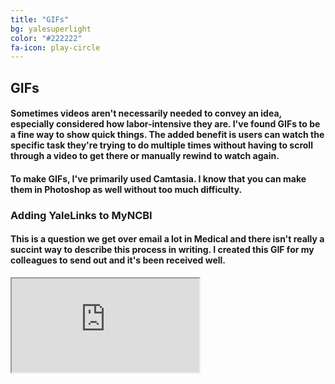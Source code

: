 ```yaml
---
title: "GIFs"
bg: yalesuperlight
color: "#222222"
fa-icon: play-circle
---
```


## GIFs

#### Sometimes videos aren't necessarily needed to convey an idea, especially considered how labor-intensive they are. I've found GIFs to be a fine way to show quick things. The added benefit is users can watch the specific task they're trying to do multiple times without having to scroll through a video to get there or manually rewind to watch again.

#### To make GIFs, I've primarily used Camtasia. I know that you can make them in Photoshop as well without too much difficulty. 

### Adding YaleLinks to MyNCBI
#### This is a question we get over email a lot in Medical and there isn't really a succint way to describe this process in writing. I created this GIF for my colleagues to send out and it's been received well.

<div class="icontain"><iframe src="https://imgur.com/2fkAj" allowfullscreen></iframe?></div><BR><BR>


